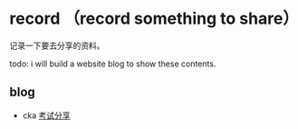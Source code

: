 # record （record something to share）

记录一下要去分享的资料。

todo: i will build a website blog to show these contents.

## blog

- cka [考试分享](./blog/cka%20考试资料梳理)
